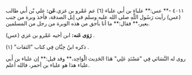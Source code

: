 ٤٠١١ -** عس:** علباء بن أَبي علباء (٦) عم عَمْرو بن غزي.**عَن:** علي بْن أَبي طالب (عس) رأيت رَسُول اللَّهِ صلى الله عليه وسلم في إبل الصدقة، فأخذ وبرة من جنب بعير،** فقال:** ما أنا بأحق من هذه الوبرة من رجل من المسلمين.

**رَوَى عَنه:** ابن أخيه عَمْرو بن غزي (عس) .

ذكره ابنُ حِبَّان فِي كتاب "الثقات" (١) .

روى له النَّسَائي فِي "مَسْنَدِ عَلِي" هَذَا الحَدِيث الْوَاحِد،** وقد قيل:** إن علباء بن أَبي علباء هذا هو علباء بن أحمر، فالله أعلم.